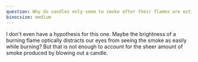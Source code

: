 ```yaml
---
question: Why do candles only seem to smoke after their flames are extinguished, but not while burning?
binocsize: medium
---
```


I don't even have a hypothesis for this one. Maybe the brightness of a burning flame optically distracts our eyes from seeing the smoke as easily while burning? But that is not enough to account for the sheer amount of smoke produced by blowing out a candle.
